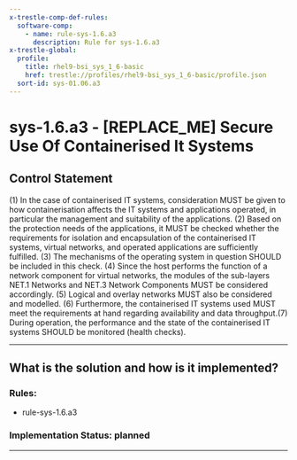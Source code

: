 ```yaml
---
x-trestle-comp-def-rules:
  software-comp:
    - name: rule-sys-1.6.a3
      description: Rule for sys-1.6.a3
x-trestle-global:
  profile:
    title: rhel9-bsi_sys_1_6-basic
    href: trestle://profiles/rhel9-bsi_sys_1_6-basic/profile.json
  sort-id: sys-01.06.a3
---
```


# sys-1.6.a3 - \[REPLACE_ME\] Secure Use Of Containerised It Systems

## Control Statement

(1) In the case of containerised IT systems, consideration MUST be given to how containerisation affects the IT systems and applications operated, in particular the management and suitability of the applications. (2) Based on the protection needs of the applications, it MUST be checked whether the requirements for isolation and encapsulation of the containerised IT systems, virtual networks, and operated applications are sufficiently fulfilled. (3) The mechanisms of the operating system in question SHOULD be included in this check. (4) Since the host performs the function of a network component for virtual networks, the modules of the sub-layers NET.1 Networks and NET.3 Network Components MUST be considered accordingly. (5) Logical and overlay networks MUST also be considered and modelled. (6) Furthermore, the containerised IT systems used MUST meet the requirements at hand regarding availability and data throughput.(7) During operation, the performance and the state of the containerised IT systems SHOULD be monitored (health checks).

______________________________________________________________________

## What is the solution and how is it implemented?

<!-- For implementation status enter one of: implemented, partial, planned, alternative, not-applicable -->

<!-- Note that the list of rules under ### Rules: is read-only and changes will not be captured after assembly to JSON -->

<!-- Add control implementation description here for control: sys-1.6.a3 -->

### Rules:

  - rule-sys-1.6.a3

### Implementation Status: planned

______________________________________________________________________
